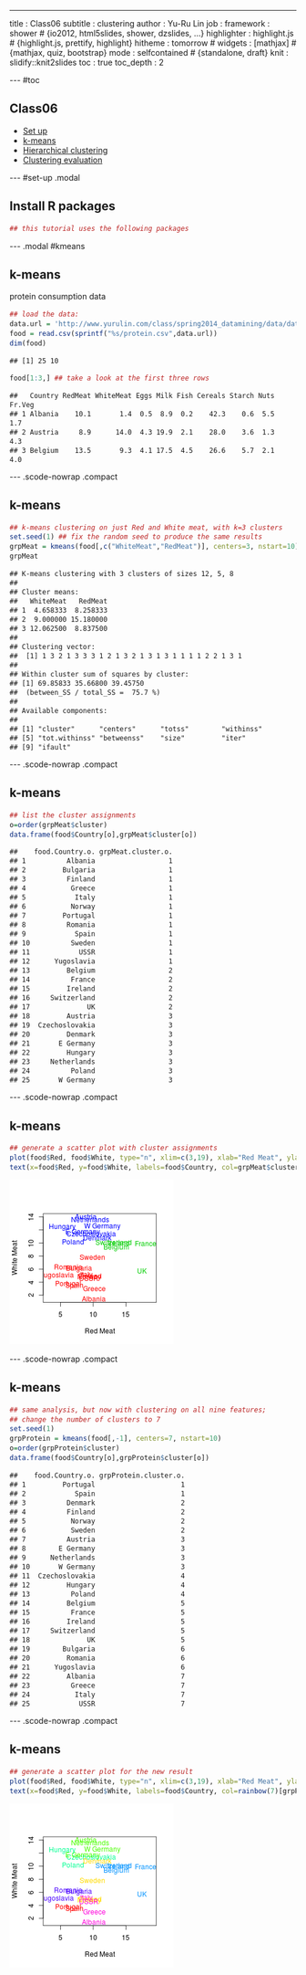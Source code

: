 ---
title       : Class06
subtitle    : clustering
author      : Yu-Ru Lin
job         : 
framework   : shower        # {io2012, html5slides, shower, dzslides, ...}
highlighter : highlight.js  # {highlight.js, prettify, highlight}
hitheme     : tomorrow      # 
widgets     : [mathjax]            # {mathjax, quiz, bootstrap}
mode        : selfcontained # {standalone, draft}
knit        : slidify::knit2slides
toc         : true
toc_depth   : 2

--- #toc
## Class06
  
* [Set up](#set-up)
* [k-means](#kmeans)
* [Hierarchical clustering](#hclu)
* [Clustering evaluation](#eval)

--- #set-up .modal 

## Install R packages

```r
## this tutorial uses the following packages
```

--- .modal #kmeans
## k-means

protein consumption data


```r
## load the data:
data.url = 'http://www.yurulin.com/class/spring2014_datamining/data/data_text'
food = read.csv(sprintf("%s/protein.csv",data.url))
dim(food)
```

```
## [1] 25 10
```

```r
food[1:3,] ## take a look at the first three rows
```

```
##   Country RedMeat WhiteMeat Eggs Milk Fish Cereals Starch Nuts Fr.Veg
## 1 Albania    10.1       1.4  0.5  8.9  0.2    42.3    0.6  5.5    1.7
## 2 Austria     8.9      14.0  4.3 19.9  2.1    28.0    3.6  1.3    4.3
## 3 Belgium    13.5       9.3  4.1 17.5  4.5    26.6    5.7  2.1    4.0
```

--- .scode-nowrap .compact
## k-means

```r
## k-means clustering on just Red and White meat, with k=3 clusters
set.seed(1) ## fix the random seed to produce the same results 
grpMeat = kmeans(food[,c("WhiteMeat","RedMeat")], centers=3, nstart=10)
grpMeat
```

```
## K-means clustering with 3 clusters of sizes 12, 5, 8
## 
## Cluster means:
##   WhiteMeat   RedMeat
## 1  4.658333  8.258333
## 2  9.000000 15.180000
## 3 12.062500  8.837500
## 
## Clustering vector:
##  [1] 1 3 2 1 3 3 3 1 2 1 3 2 1 3 1 3 1 1 1 1 2 2 1 3 1
## 
## Within cluster sum of squares by cluster:
## [1] 69.85833 35.66800 39.45750
##  (between_SS / total_SS =  75.7 %)
## 
## Available components:
## 
## [1] "cluster"      "centers"      "totss"        "withinss"    
## [5] "tot.withinss" "betweenss"    "size"         "iter"        
## [9] "ifault"
```

--- .scode-nowrap .compact
## k-means

```r
## list the cluster assignments
o=order(grpMeat$cluster)
data.frame(food$Country[o],grpMeat$cluster[o])
```

```
##    food.Country.o. grpMeat.cluster.o.
## 1          Albania                  1
## 2         Bulgaria                  1
## 3          Finland                  1
## 4           Greece                  1
## 5            Italy                  1
## 6           Norway                  1
## 7         Portugal                  1
## 8          Romania                  1
## 9            Spain                  1
## 10          Sweden                  1
## 11            USSR                  1
## 12      Yugoslavia                  1
## 13         Belgium                  2
## 14          France                  2
## 15         Ireland                  2
## 16     Switzerland                  2
## 17              UK                  2
## 18         Austria                  3
## 19  Czechoslovakia                  3
## 20         Denmark                  3
## 21       E Germany                  3
## 22         Hungary                  3
## 23     Netherlands                  3
## 24          Poland                  3
## 25       W Germany                  3
```

--- .scode-nowrap .compact
## k-means

```r
## generate a scatter plot with cluster assignments
plot(food$Red, food$White, type="n", xlim=c(3,19), xlab="Red Meat", ylab="White Meat")
text(x=food$Red, y=food$White, labels=food$Country, col=grpMeat$cluster+1)
```

![plot of chunk class06-chunk-5](assets/fig/class06-chunk-5-1.png)

--- .scode-nowrap .compact
## k-means

```r
## same analysis, but now with clustering on all nine features;
## change the number of clusters to 7
set.seed(1)
grpProtein = kmeans(food[,-1], centers=7, nstart=10) 
o=order(grpProtein$cluster)
data.frame(food$Country[o],grpProtein$cluster[o])
```

```
##    food.Country.o. grpProtein.cluster.o.
## 1         Portugal                     1
## 2            Spain                     1
## 3          Denmark                     2
## 4          Finland                     2
## 5           Norway                     2
## 6           Sweden                     2
## 7          Austria                     3
## 8        E Germany                     3
## 9      Netherlands                     3
## 10       W Germany                     3
## 11  Czechoslovakia                     4
## 12         Hungary                     4
## 13          Poland                     4
## 14         Belgium                     5
## 15          France                     5
## 16         Ireland                     5
## 17     Switzerland                     5
## 18              UK                     5
## 19        Bulgaria                     6
## 20         Romania                     6
## 21      Yugoslavia                     6
## 22         Albania                     7
## 23          Greece                     7
## 24           Italy                     7
## 25            USSR                     7
```

--- .scode-nowrap .compact
## k-means

```r
## generate a scatter plot for the new result
plot(food$Red, food$White, type="n", xlim=c(3,19), xlab="Red Meat", ylab="White Meat")
text(x=food$Red, y=food$White, labels=food$Country, col=rainbow(7)[grpProtein$cluster])
```

![plot of chunk class06-chunk-7](assets/fig/class06-chunk-7-1.png)

